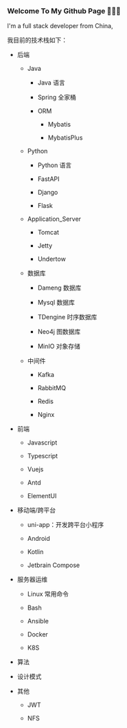 ### Welcome To My Github Page 👋👋👋

<!--
**liangkang1436/liangkang1436** is a ✨ _special_ ✨ repository because its `README.md` (this file) appears on your GitHub profile.

Here are some ideas to get you started:

- 🔭 I’m currently working on ...
- 🌱 I’m currently learning ...
- 👯 I’m looking to collaborate on ...
- 🤔 I’m looking for help with ...
- 💬 Ask me about ...
- 📫 How to reach me: ...
- 😄 Pronouns: ...
- ⚡ Fun fact: ...
-->

I'm a full stack developer from China,

我目前的技术栈如下：

- 后端
  
  - Java
    
    - Java 语言
      
    - Spring 全家桶
      
    - ORM
      
      - Mybatis
        
      - MybatisPlus
        
  - Python
    
    - Python 语言
      
    - FastAPI
      
    - Django
      
    - Flask
      
  - Application_Server
    
    - Tomcat
      
    - Jetty
      
    - Undertow
      
  - 数据库
    
    - Dameng 数据库
      
    - Mysql 数据库
      
    - TDengine 时序数据库
      
    - Neo4j 图数据库
      
    - MinIO 对象存储
      
  - 中间件
    
    - Kafka
      
    - RabbitMQ
      
    - Redis
      
    - Nginx
      
- 前端
  
  - Javascript
    
  - Typescript
    
  - Vuejs
    
  - Antd
    
  - ElementUI
    
- 移动端/跨平台
  
  - uni-app：开发跨平台小程序
    
  - Android
    
  - Kotlin
    
  - Jetbrain Compose
    
- 服务器运维
  
  - Linux 常用命令
    
  - Bash
    
  - Ansible
    
  - Docker
    
  - K8S
    
- 算法
  
- 设计模式
  
- 其他
  
  - JWT
    
  - NFS
